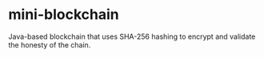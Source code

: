 # mini-blockchain
Java-based blockchain that uses SHA-256 hashing to encrypt and validate the honesty of the chain. 
